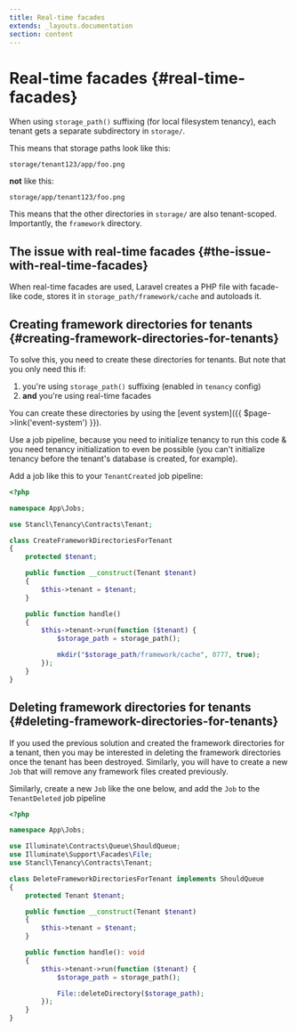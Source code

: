 ```yaml
---
title: Real-time facades
extends: _layouts.documentation
section: content
---
```


# Real-time facades {#real-time-facades}

When using `storage_path()` suffixing (for local filesystem tenancy), each tenant gets a separate subdirectory in `storage/`.

This means that storage paths look like this:
```
storage/tenant123/app/foo.png
```

**not** like this:
```
storage/app/tenant123/foo.png
```

This means that the other directories in `storage/` are also tenant-scoped. Importantly, the `framework` directory.

## The issue with real-time facades {#the-issue-with-real-time-facades}

When real-time facades are used, Laravel creates a PHP file with facade-like code, stores it in `storage_path/framework/cache` and autoloads it.

## Creating framework directories for tenants {#creating-framework-directories-for-tenants}

To solve this, you need to create these directories for tenants. But note that you only need this if:

1. you're using `storage_path()` suffixing (enabled in `tenancy` config)
2. **and** you're using real-time facades

You can create these directories by using the [event system]({{ $page->link('event-system') }}).

Use a job pipeline, because you need to initialize tenancy to run this code & you need tenancy initialization to even be possible (you can't initialize tenancy before the tenant's database is created, for example).

Add a job like this to your `TenantCreated` job pipeline:

```php
<?php

namespace App\Jobs;

use Stancl\Tenancy\Contracts\Tenant;

class CreateFrameworkDirectoriesForTenant
{
    protected $tenant;

    public function __construct(Tenant $tenant)
    {
        $this->tenant = $tenant;
    }

    public function handle()
    {
        $this->tenant->run(function ($tenant) {
            $storage_path = storage_path();

            mkdir("$storage_path/framework/cache", 0777, true);
        });
    }
}
```

## Deleting framework directories for tenants {#deleting-framework-directories-for-tenants}

If you used the previous solution and created the framework directories for a tenant, then you may be interested in
deleting the framework directories once the tenant has been destroyed. Similarly, you will have to create a new `Job` that
will remove any framework files created previously.

Similarly, create a new `Job` like the one below, and add the `Job` to the `TenantDeleted` job pipeline

```php
<?php

namespace App\Jobs;

use Illuminate\Contracts\Queue\ShouldQueue;
use Illuminate\Support\Facades\File;
use Stancl\Tenancy\Contracts\Tenant;

class DeleteFrameworkDirectoriesForTenant implements ShouldQueue
{
    protected Tenant $tenant;

    public function __construct(Tenant $tenant)
    {
        $this->tenant = $tenant;
    }

    public function handle(): void
    {
        $this->tenant->run(function ($tenant) {
            $storage_path = storage_path();

            File::deleteDirectory($storage_path);
        });
    }
}
```
